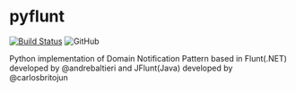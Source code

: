 # pyflunt

[![Build Status](https://travis-ci.org/flaviogf/pyflunt.svg?branch=master)](https://travis-ci.org/flaviogf/pyflunt)
![GitHub](https://img.shields.io/github/license/flaviogf/pyflunt.svg)

Python implementation of Domain Notification Pattern based in Flunt(.NET) developed by @andrebaltieri and JFlunt(Java) developed by @carlosbritojun
